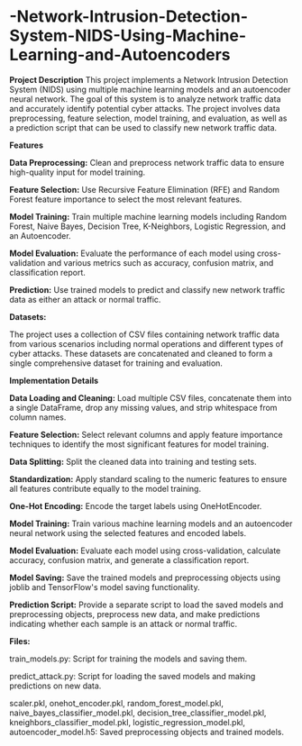 # -Network-Intrusion-Detection-System-NIDS-Using-Machine-Learning-and-Autoencoders
**Project Description**
This project implements a Network Intrusion Detection System (NIDS) using multiple machine learning models and an autoencoder neural network. The goal of this system is to analyze network traffic data and accurately identify potential cyber attacks. The project involves data preprocessing, feature selection, model training, and evaluation, as well as a prediction script that can be used to classify new network traffic data.

**Features**

**Data Preprocessing:** Clean and preprocess network traffic data to ensure high-quality input for model training.

**Feature Selection:** Use Recursive Feature Elimination (RFE) and Random Forest feature importance to select the most relevant features.

**Model Training:** Train multiple machine learning models including Random Forest, Naive Bayes, Decision Tree, K-Neighbors, Logistic Regression, and an Autoencoder.

**Model Evaluation:** Evaluate the performance of each model using cross-validation and various metrics such as accuracy, confusion matrix, and classification report.

**Prediction:** Use trained models to predict and classify new network traffic data as either an attack or normal traffic.

**Datasets:**

The project uses a collection of CSV files containing network traffic data from various scenarios including normal operations and different types of cyber attacks. These datasets are concatenated and cleaned to form a single comprehensive dataset for training and evaluation.

**Implementation Details**

**Data Loading and Cleaning:** Load multiple CSV files, concatenate them into a single DataFrame, drop any missing values, and strip whitespace from column names.

**Feature Selection:** Select relevant columns and apply feature importance techniques to identify the most significant features for model training.

**Data Splitting:** Split the cleaned data into training and testing sets.

**Standardization:** Apply standard scaling to the numeric features to ensure all features contribute equally to the model training.

**One-Hot Encoding:** Encode the target labels using OneHotEncoder.

**Model Training:** Train various machine learning models and an autoencoder neural network using the selected features and encoded labels.

**Model Evaluation:** Evaluate each model using cross-validation, calculate accuracy, confusion matrix, and generate a classification report.

**Model Saving:** Save the trained models and preprocessing objects using joblib and TensorFlow's model saving functionality.

**Prediction Script:** Provide a separate script to load the saved models and preprocessing objects, preprocess new data, and make predictions indicating whether each sample is an attack or normal traffic.

**Files:**

train_models.py: Script for training the models and saving them.

predict_attack.py: Script for loading the saved models and making predictions on new data.

scaler.pkl, onehot_encoder.pkl, random_forest_model.pkl, naive_bayes_classifier_model.pkl, decision_tree_classifier_model.pkl, kneighbors_classifier_model.pkl, logistic_regression_model.pkl, autoencoder_model.h5: Saved preprocessing objects and trained models.
